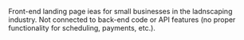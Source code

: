 Front-end landing page ieas for small businesses in the ladnscaping industry. Not connected to back-end code or API features (no proper functionality for scheduling, payments, etc.).
